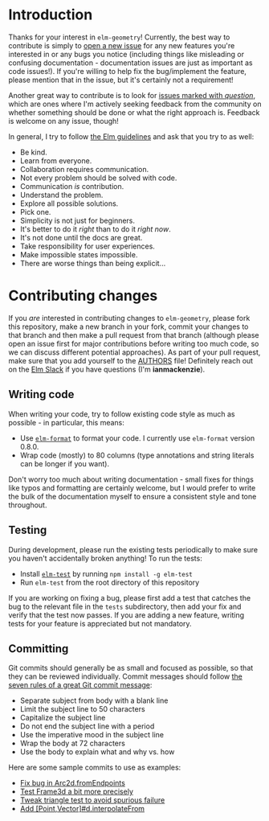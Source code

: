 # Introduction

Thanks for your interest in `elm-geometry`! Currently, the best way to
contribute is simply to [open a new issue](https://github.com/ianmackenzie/elm-geometry/issues)
for any new features you're interested in or any bugs you notice (including
things like misleading or confusing documentation - documentation issues are
just as important as code issues!). If you're willing to help fix the
bug/implement the feature, please mention that in the issue, but it's certainly
not a requirement!

Another great way to contribute is to look for [issues marked with *question*](https://github.com/ianmackenzie/elm-geometry/issues?q=is%3Aissue+is%3Aopen+label%3Aquestion),
which are ones where I'm actively seeking feedback from the community on whether
something should be done or what the right approach is. Feedback is welcome on
any issue, though!

In general, I try to follow [the Elm guidelines](https://twitter.com/czaplic/status/928359033844539393)
and ask that you try to as well:

  - Be kind.
  - Learn from everyone.
  - Collaboration requires communication.
  - Not every problem should be solved with code.
  - Communication _is_ contribution.
  - Understand the problem.
  - Explore all possible solutions.
  - Pick one.
  - Simplicity is not just for beginners.
  - It's better to do it _right_ than to do it _right now_.
  - It's not done until the docs are great.
  - Take responsibility for user experiences.
  - Make impossible states impossible.
  - There are worse things than being explicit...

# Contributing changes

If you _are_ interested in contributing changes to `elm-geometry`, please fork
this repository, make a new branch in your fork, commit your changes to that
branch and then make a pull request from that branch (although please open an
issue first for major contributions before writing too much code, so we can
discuss different potential approaches). As part of your pull request, make sure
that you add yourself to the [AUTHORS](https://github.com/opensolid/geometry/blob/master/AUTHORS)
file! Definitely reach out on the [Elm Slack](http://elmlang.herokuapp.com/) if
you have questions (I'm **ianmackenzie**).

## Writing code

When writing your code, try to follow existing code style as much as possible -
in particular, this means:

  - Use [`elm-format`](https://github.com/avh4/elm-format) to format your code.
    I currently use `elm-format` version 0.8.0.
  - Wrap code (mostly) to 80 columns (type annotations and string literals can
    be longer if you want).

Don't worry too much about writing documentation - small fixes for things like
typos and formatting are certainly welcome, but I would prefer to write the bulk
of the documentation myself to ensure a consistent style and tone throughout.

## Testing

During development, please run the existing tests periodically to make sure you
haven't accidentally broken anything! To run the tests:

  - Install [`elm-test`](https://github.com/rtfeldman/node-test-runner) by running `npm install -g elm-test`
  - Run `elm-test` from the root directory of this repository

If you are working on fixing a bug, please first add a test that catches the bug
to the relevant file in the `tests` subdirectory, then add your fix and verify
that the test now passes. If you are adding a new feature, writing tests for
your feature is appreciated but not mandatory.

## Committing

Git commits should generally be as small and focused as possible, so that they
can be reviewed individually. Commit messages should follow [the seven rules of
a great Git commit message](https://chris.beams.io/posts/git-commit/#seven-rules):

  - Separate subject from body with a blank line
  - Limit the subject line to 50 characters
  - Capitalize the subject line
  - Do not end the subject line with a period
  - Use the imperative mood in the subject line
  - Wrap the body at 72 characters
  - Use the body to explain what and why vs. how

Here are some sample commits to use as examples:

  - [Fix bug in Arc2d.fromEndpoints](https://github.com/ianmackenzie/elm-geometry/commit/593039e1223727afe04c53b3af170dfa2b9725b0)
  - [Test Frame3d a bit more precisely](https://github.com/ianmackenzie/elm-geometry/commit/bcf22c03ede5b7594dbcbde02a49430311d53679)
  - [Tweak triangle test to avoid spurious failure](https://github.com/ianmackenzie/elm-geometry/commit/bce5df26e5646f14577cd60472fab03101346a74)
  - [Add [Point,Vector]#d.interpolateFrom](https://github.com/ianmackenzie/elm-geometry/commit/0c91e5eaf4089d94783c28f2a10ece3005be89e4)
